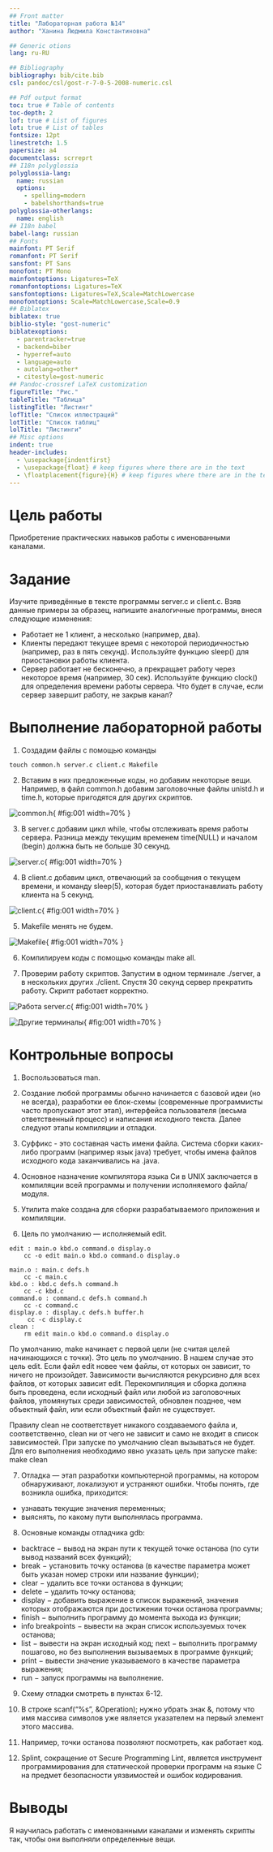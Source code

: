 ```yaml
---
## Front matter
title: "Лабораторная работа №14"
author: "Ханина Людмила Константиновна"

## Generic otions
lang: ru-RU

## Bibliography
bibliography: bib/cite.bib
csl: pandoc/csl/gost-r-7-0-5-2008-numeric.csl

## Pdf output format
toc: true # Table of contents
toc-depth: 2
lof: true # List of figures
lot: true # List of tables
fontsize: 12pt
linestretch: 1.5
papersize: a4
documentclass: scrreprt
## I18n polyglossia
polyglossia-lang:
  name: russian
  options:
	- spelling=modern
	- babelshorthands=true
polyglossia-otherlangs:
  name: english
## I18n babel
babel-lang: russian
## Fonts
mainfont: PT Serif
romanfont: PT Serif
sansfont: PT Sans
monofont: PT Mono
mainfontoptions: Ligatures=TeX
romanfontoptions: Ligatures=TeX
sansfontoptions: Ligatures=TeX,Scale=MatchLowercase
monofontoptions: Scale=MatchLowercase,Scale=0.9
## Biblatex
biblatex: true
biblio-style: "gost-numeric"
biblatexoptions:
  - parentracker=true
  - backend=biber
  - hyperref=auto
  - language=auto
  - autolang=other*
  - citestyle=gost-numeric
## Pandoc-crossref LaTeX customization
figureTitle: "Рис."
tableTitle: "Таблица"
listingTitle: "Листинг"
lofTitle: "Список иллюстраций"
lotTitle: "Список таблиц"
lolTitle: "Листинги"
## Misc options
indent: true
header-includes:
  - \usepackage{indentfirst}
  - \usepackage{float} # keep figures where there are in the text
  - \floatplacement{figure}{H} # keep figures where there are in the text
---
```


# Цель работы

Приобретение практических навыков работы с именованными каналами.

# Задание

Изучите приведённые в тексте программы server.c и client.c. Взяв данные примеры за образец, напишите аналогичные программы, внеся следующие изменения:
* Работает не 1 клиент, а несколько (например, два).
* Клиенты передают текущее время с некоторой периодичностью (например, раз в пять
секунд). Используйте функцию sleep() для приостановки работы клиента.
* Сервер работает не бесконечно, а прекращает работу через некоторое время (например, 30 сек). Используйте функцию clock() для определения времени работы сервера.
Что будет в случае, если сервер завершит работу, не закрыв канал?

# Выполнение лабораторной работы

1. Создадим файлы с помощью команды
```
touch common.h server.c client.c Makefile
```

2. Вставим в них предложенные коды, но добавим некоторые вещи. Например, в файл common.h добавим заголовочные файлы unistd.h и time.h, которые пригодятся для других скриптов.

![common.h](image/common.png){ #fig:001 width=70% }

3. В server.c добавим цикл while, чтобы отслеживать время работы сервера. Разница между текущим временем time(NULL) и началом (begin) должна быть не больше 30 секунд. 

![server.c](image/server.png){ #fig:001 width=70% }

4. В client.c добавим цикл, отвечающий за сообщения о текущем времени, и команду sleep(5), которая будет приостанавлиать работу клиента на 5 секунд.  

![client.c](client/5.png){ #fig:001 width=70% }

5. Makefile менять не будем. 

![Makefile](image/Makefile.png){ #fig:001 width=70% }

6. Компилируем коды с помощью команды make all. 

7. Проверим работу скриптов. Запустим в одном терминале ./server, а в нескольких других ./client. Спустя 30 секунд сервер прекратить работу. Скрипт работает корректно. 

![Работа server.c](image/1.1.png){ #fig:001 width=70% }

![Другие терминалы](image/1.2.png){ #fig:001 width=70% }

# Контрольные вопросы

1. Воспользоваться man. 

2. Создание любой программы обычно начинается с базовой идеи (но не всегда), разработки ее блок-схемы (современные программисты часто пропускают этот этап), интерфейса пользователя (весьма ответственный процесс) и написания исходного текста. Далее следуют этапы компиляции и отладки.

3. Суффикс - это составная часть имени файла. Система сборки каких-либо программ (например язык java) требует, чтобы имена файлов исходного кода заканчивались на .java.

4. Основное назначение компилятора языка Си в UNIX заключается в компиляции всей программы и получении исполняемого файла/модуля.

5. Утилита make создана для сборки разрабатываемого приложения и компиляции. 

6. Цель по умолчанию — исполняемый edit. 
```
edit : main.o kbd.o command.o display.o
    cc -o edit main.o kbd.o command.o display.o

main.o : main.c defs.h
    cc -c main.c
kbd.o : kbd.c defs.h command.h
    cc -c kbd.c
command.o : command.c defs.h command.h
    cc -c command.c
display.o : display.c defs.h buffer.h
     cc -c display.c
clean :
    rm edit main.o kbd.o command.o display.o
```
По умолчанию, make начинает с первой цели (не считая целей начинающихся с точки). Это цель по умолчанию. В нашем случае это цель edit. Если файл edit новее чем файлы, от которых он зависит, то ничего не произойдет. Зависимости вычисляются рекурсивно для всех файлов, от которых зависит edit. Перекомпиляция и сборка должна быть проведена, если исходный файл или любой из заголовочных файлов, упомянутых среди зависимостей, обновлен позднее, чем объектный файл, или если объектный файл не существует.

Правилу clean не соответствует никакого создаваемого файла и, соответственно, clean ни от чего не зависит и само не входит в список зависимостей. При запуске по умолчанию clean вызываться не будет. Для его выполнения необходимо явно указать цель при запуске make: make clean

7. Отладка — этап разработки компьютерной программы, на котором обнаруживают, локализуют и устраняют ошибки. Чтобы понять, где возникла ошибка, приходится:
* узнавать текущие значения переменных;
* выяснять, по какому пути выполнялась программа.

8. Основные команды отладчика gdb:
* backtrace − вывод на экран пути к текущей точке останова (по сути вывод названий всех функций);
* break − установить точку останова (в качестве параметра может быть указан номер строки или название функции);
* clear − удалить все точки останова в функции;
* delete − удалить точку останова;
* display − добавить выражение в список выражений, значения которых отображаются при достижении точки останова программы;
* finish − выполнить программу до момента выхода из функции;
* info breakpoints − вывести на экран список используемых точек останова;
* list − вывести на экран исходный код;
next − выполнить программу пошагово, но без выполнения вызываемых в программе функций;
* print − вывести значение указываемого в качестве параметра выражения;
* run − запуск программы на выполнение. 

9. Схему отладки смотреть в пунктах 6-12. 

10. В строке scanf(“%s”, &Operation); нужно убрать знак &, потому что имя массива символов уже является указателем на первый элемент этого массива.

11. Например, точки останова позволяют посмотреть, как работает код. 

12. Splint, сокращение от Secure Programming Lint, является инструмент программирования для статической проверки программ на языке C на предмет безопасности уязвимостей и ошибок кодирования.

# Выводы

Я научилась работать с именованными каналами и изменять скрипты так, чтобы они выполняли определенные вещи. 
